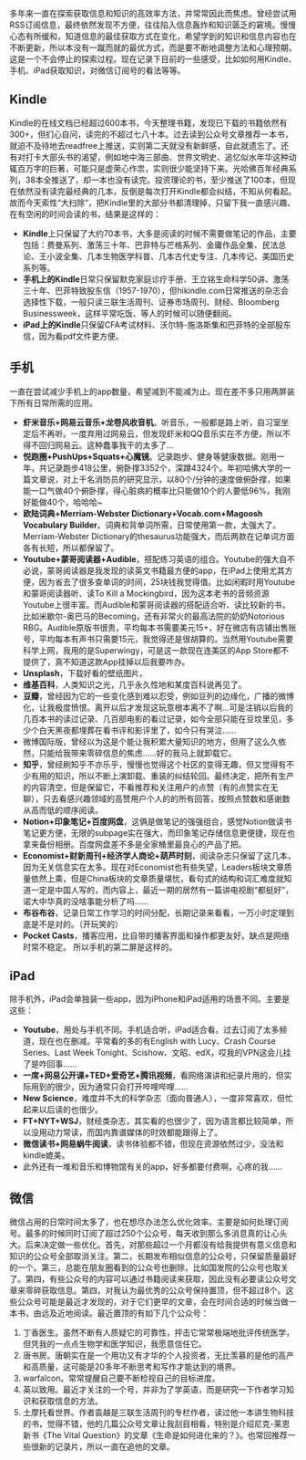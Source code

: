 多年来一直在探索获取信息和知识的高效率方法，并常常因此而焦虑。曾经尝试用RSS订阅信息，最终依然发现不方便，往往陷入信息轰炸和知识匮乏的窘境。慢慢心态有所缓和，知道信息的最佳获取方式在变化，希望学到的知识和信息内容也在不断更新，所以本没有一蹴而就的最优方式，而是要不断地调整方法和心理预期，这是一个不会停止的探索过程。现在记录下目前的一些感受，比如如何用Kindle、手机、iPad获取知识，对微信订阅号的看法等等。
## Kindle
Kindle的在线文档已经超过600本书，今天整理书籍，发现已下载的书籍依然有300+，但扪心自问，读完的不超过七八十本。过去读到公众号文章推荐一本书，就迫不及待地去readfree上推送，实则第二天就没有新鲜感，自此就遗忘了。还有对打卡大部头书的渴望，例如地中海三部曲、世界文明史、追忆似水年华这种动辄百万字的巨著，可能只是虚荣心作祟，实则很少能坚持下来。光哈佛百年经典系列，38本全推送了，却一本也没有读完。投资理论的书，至少推送了100本，但现在依然没有读完最经典的几本，反倒是每次打开Kindle都会纠结，不知从何看起。故而今天索性“大扫除”，把Kindle里的大部分书都清理掉，只留下我一直感兴趣、在有空闲的时间会读的书，结果是这样的：
* **Kindle**上只保留了大约70本书，大多是阅读的时候不需要做笔记的作品，主要包括：费曼系列、激荡三十年、巴菲特与芒格系列、金庸作品全集、民法总论、王小波全集、几本生物医学科普、几本古代史专注、几本传记、美国历史系列等。
* **手机上的Kindle**日常只保留默克家庭诊疗手册、王立铭生命科学50讲、激荡三十年、巴菲特致股东信（1957-1970），但hikindle.com日常推送的杂志会选择性下载，一般只读三联生活周刊、证券市场周刊、财经、Bloomberg Businessweek，这样平常吃饭、等人的时候可以随便翻阅。
* **iPad上的Kindle**只保留CFA考试材料、沃尔特-施洛斯集和巴菲特的全部股东信，因为看pdf文件更方便。
## 手机
一直在尝试减少手机上的app数量，希望减到不能减为止。现在差不多只用两屏装下所有日常所需的应用。
* **虾米音乐+网易云音乐+龙卷风收音机**。听音乐，一般都是路上听，自习室坐定后不再听。一度弃用过网易云，但发现虾米和QQ音乐实在不方便，所以不得不回归网易云。这种蠢事我干的太多了…
* **悦跑圈+PushUps+Squats+心魔镜**。记录跑步、健身等健康数据。刚用一年，共记录跑步418公里，俯卧撑3352个，深蹲4324个。年初哈佛大学的一篇文章说，对上千名消防员的研究显示，以80个/分钟的速度做俯卧撑，如果能一口气做40个俯卧撑，得心脏病的概率比只能做10个的人要低96%，我刚好能做40个，哈哈哈~
* **欧陆词典+Merriam-Webster Dictionary+Vocab.com+Magoosh Vocabulary Builder**。词典和背单词所需，日常使用第一款，太强大了。Merriam-Webster Dictionary的thesaurus功能强大，而后两款在记单词方面各有长短，所以都保留了。
* **Youtube+蒙哥阅读器+Audible**，搭配练习英语的组合。Youtube的强大自不必说，蒙哥阅读器是我发现的读英文书籍最方便的app，在iPad上使用尤其方便，因为省去了很多查单词的时间，25块钱我觉得值。比如闲暇时用Youtube和蒙哥阅读器听、读To Kill a Mockingbird，因为这本老书的音频资源Youtube上很丰富。而Audible和蒙哥阅读器的搭配适合听、读比较新的书，比如米歇尔-奥巴马的Becoming，还有非常火的最高法院的奶奶Notorious RBG。Audible原版书很贵，平均每本书需要美元15+，好在微店有店铺出售账号，平均每本有声书只需要15元，我觉得还是很胡算的。当然用Youtube需要科学上网，我用的是Superwingy，可是这一款现在连美区的App Store都不提供了，真不知道这款App挂掉以后我要咋办。
* **Unsplash**，下载好看的壁纸图片。
* **维基百科**，人类知识之光，几乎永久性地和某度百科说再见了。
* **豆瓣**，曾经因为它的一些变化感到难以忍受，例如豆列的边缘化，广播的微博化，让我极度愤恨。离开以后才发现这玩意根本离不了啊…可是注销以后我的几百本书的读过记录、几百部电影的看过记录，如今全部只能在豆坟里见，多少个白天黑夜都埋葬在看书评和影评里了，如今只有哭泣……
* 微博国际版，曾经以为这是个能让我积累大量知识的地方，但用了这么久依然，只能给我带来零碎信息的焦虑……好的我马上就卸载它。
* **知乎**，曾经刷知乎不亦乐乎，慢慢也觉得这个社区的变得无趣，但又觉得有不少有用的知识，所以不断上演卸载、重装的纠结轮回。最终决定，把所有生产的内容清空，但是保留它，不看推荐和关注用户的点赞（有的点赞实在无聊），只去看感兴趣领域的高赞用户个人的的所有回答，按照点赞数和感谢数从高而低的顺序阅读。
* **Notion+印象笔记+百度网盘**，这俩是做笔记的强强组合，感觉Notion做读书笔记更方便，无限的subpage实在强大，而印象笔记存储信息更便捷，现在也拿来备份相册。百度网盘差不多是全家桶里最良心的产品了把。
* **Economist+财新周刊+经济学人商论+葫芦时刻**，阅读杂志只保留了这几本，因为无关信息实在太多。现在对Economist也有些失望，Leaders板块文章质量依然上乘，但是China板块的文章质量堪忧，看句式的结构和词汇难度就知道一定是中国人写的，而内容上，最近一期的居然有一篇讲电视剧“都挺好”，诺大中华真的没啥事能分析了吗……
* **布谷布谷**，记录日常工作学习的时间分配，长期记录来看看，一万小时定理到底是不是对的。（开玩笑的）
* **Pocket Casts**，播客应用，比自带的播客界面和操作都更友好。缺点是网络时常不稳定。
所以手机的第二屏是这样的。
## iPad
除手机外，iPad会单独装一些app，因为iPhone和iPad适用的场景不同。主要是这些：
* **Youtube**，用处与手机不同。手机适合听，iPad适合看。过去订阅了太多频道，现在也在删减。平常看的多的有English with Lucy、Crash Course Series、Last Week Tonight、Scishow、文昭、edX，哎我的VPN这会儿挂了是咋回事……
* **一席+网易公开课+TED+爱奇艺+腾讯视频**，看网络演讲和纪录片用的，但实际用到的很少，因为通常只会打开哔哩哔哩……
* **New Science**，难度并不大的科学杂志（面向普通人），一度非常喜欢，但忙起来以后读的也很少。
* **FT+NYT+WSJ**，财经类杂志，其实看的也很少了，因为语言都比较简单，所以没用动力常读，而国内靠谱媒体的时效都能跟得上了。
* **微信读书+网易蜗牛阅读**，读书体验都不错，但现在资源依然过少，没法和kindle媲美。
* 此外还有一堆和音乐和博物馆有关的app，好多都要付费啊，心疼的我……
## 微信
微信占用的日常时间太多了，也在想尽办法怎么优化效率。主要是如何处理订阅号。最多的时候同时订阅了超过250个公众号，每天收到那么多消息真的让心头大。后来决定做一些优化。首先，对那些超过一个月都没有给我提供有意义信息和知识的公众号全部取消关注。第二，长期发布相似信息的公众号，只保留质量最好的一个。第三，总能在朋友圈看到的公众号也删除，比如国发院的公众号也取关了。第四，有些公众号的内容可以通过书籍阅读来获取，因此没有必要读公众号文章来零碎获取信息。第四，对我认为最优秀的公众号保持置顶，但不超过8个。这些公众号可能是最近才发现的，对于它们更早的文章，会在时间合适的时候当做一本书，由远及近地阅读。最近置顶的有如下几个公众号：
1. 丁香医生。虽然不断有人质疑它的可靠性，抨击它常常极端地批评传统医学，但凭我的一点点生物学和医学知识，我愿意信任它。
2. 唐书房。唐朝实在是一个用功又有才华的个人投资者，无比羡慕的是他的高产和高质量，这可能是20多年不断思考和写作才能达到的境界。
3. warfalcon。常常提醒自己要不断检视自己的目标进度。
4. 英以致用。最近才关注的一个号，并非为了学英语，而是研究一下作者学习知识和获取信息的方法。
5. 土摩托看世界。作者袁越是三联生活周刊的专栏作者，读过他一本讲生物科技的书，觉得不错，他的几篇公众号文章让我刮目相看，特别是介绍尼克-莱恩新书《The Vital Question》的文章《生命是如何进化来的？》。也常回推荐一些很新的记录片，所以一直在追他的文章。
<!--stackedit_data:
eyJoaXN0b3J5IjpbLTE3NDMxMzQzNjQsMjUzOTg2MDIyLC0xOD
A4MDMzNTkyLC0xNjI0ODkzMTU5XX0=
-->